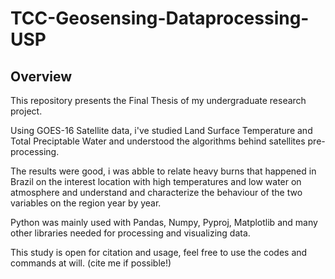 # TCC-Geosensing-Dataprocessing-USP

## Overview

This repository presents the Final Thesis of my undergraduate research project.

Using GOES-16 Satellite data, i've studied Land Surface Temperature and Total Preciptable Water and understood the algorithms behind satellites pre-processing.

The results were good, i was abble to relate heavy burns that happened in Brazil on the interest location with high temperatures and low water on atmosphere and understand and characterize the behaviour of the two variables on the region year by year.

Python was mainly used with Pandas, Numpy, Pyproj, Matplotlib and many other libraries needed for processing and visualizing data.

This study is open for citation and usage, feel free to use the codes and commands at will. (cite me if possible!)

